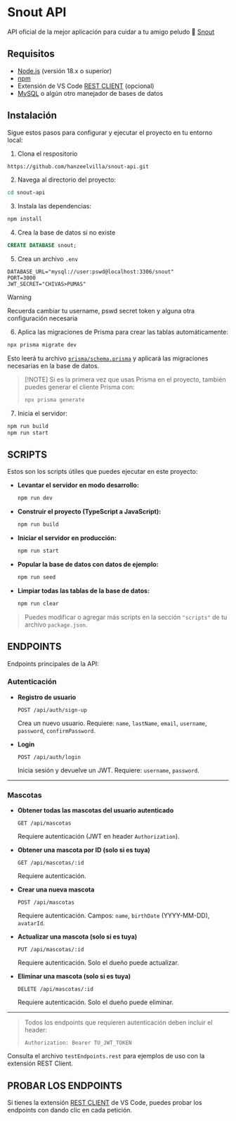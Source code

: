 # Snout API

API oficial de la mejor aplicación para cuidar a tu amigo peludo 🐶
[Snout](https://github.com/hanzeelvilla/snout)

## Requisitos

- [Node.js](https://nodejs.org/en) (versión 18.x o superior)
- [npm](https://www.npmjs.com/)
- Extensión de VS Code [REST CLIENT](https://marketplace.visualstudio.com/items?itemName=humao.rest-client) (opcional)
- [MySQL](https://www.mysql.com/) o algún otro manejador de bases de datos

## Instalación

Sigue estos pasos para configurar y ejecutar el proyecto en tu entorno local:

1. Clona el respositorio

```bash
https://github.com/hanzeelvilla/snout-api.git
```

2. Navega al directorio del proyecto:

```bash
cd snout-api
```

3. Instala las dependencias:

```bash
npm install
```

4. Crea la base de datos si no existe

```sql
CREATE DATABASE snout;
```

5. Crea un archivo `.env`

```text
DATABASE_URL="mysql://user:pswd@localhost:3306/snout"
PORT=3000
JWT_SECRET="CHIVAS>PUMAS"
```

> [!WARNING]
> Recuerda cambiar tu username, pswd secret token y alguna otra configuración necesaria

6. Aplica las migraciones de Prisma para crear las tablas automáticamente:

```bash
npx prisma migrate dev
```

Esto leerá tu archivo [`prisma/schema.prisma`](prisma/schema.prisma) y aplicará las migraciones necesarias en la base de datos.

> [!NOTE] Si es la primera vez que usas Prisma en el proyecto, también puedes generar el cliente Prisma con:
>
> ```bash
> npx prisma generate
> ```

7. Inicia el servidor:

```bash
npm run build
npm run start
```

## SCRIPTS

Estos son los scripts útiles que puedes ejecutar en este proyecto:

- **Levantar el servidor en modo desarrollo:**

  ```bash
  npm run dev
  ```

- **Construir el proyecto (TypeScript a JavaScript):**

  ```bash
  npm run build
  ```

- **Iniciar el servidor en producción:**

  ```bash
  npm run start
  ```

- **Popular la base de datos con datos de ejemplo:**

  ```bash
  npm run seed
  ```

- **Limpiar todas las tablas de la base de datos:**
  ```bash
  npm run clear
  ```

> Puedes modificar o agregar más scripts en la sección `"scripts"` de tu archivo `package.json`.

## ENDPOINTS

Endpoints principales de la API:

### Autenticación

- **Registro de usuario**

  ```
  POST /api/auth/sign-up
  ```

  Crea un nuevo usuario. Requiere: `name`, `lastName`, `email`, `username`, `password`, `confirmPassword`.

- **Login**
  ```
  POST /api/auth/login
  ```
  Inicia sesión y devuelve un JWT. Requiere: `username`, `password`.

---

### Mascotas

- **Obtener todas las mascotas del usuario autenticado**

  ```
  GET /api/mascotas
  ```

  Requiere autenticación (JWT en header `Authorization`).

- **Obtener una mascota por ID (solo si es tuya)**

  ```
  GET /api/mascotas/:id
  ```

  Requiere autenticación.

- **Crear una nueva mascota**

  ```
  POST /api/mascotas
  ```

  Requiere autenticación. Campos: `name`, `birthDate` (YYYY-MM-DD), `avatarId`.

- **Actualizar una mascota (solo si es tuya)**

  ```
  PUT /api/mascotas/:id
  ```

  Requiere autenticación. Solo el dueño puede actualizar.

- **Eliminar una mascota (solo si es tuya)**
  ```
  DELETE /api/mascotas/:id
  ```
  Requiere autenticación. Solo el dueño puede eliminar.

---

> Todos los endpoints que requieren autenticación deben incluir el header:
>
> ```
> Authorization: Bearer TU_JWT_TOKEN
> ```

Consulta el archivo `testEndpoints.rest` para ejemplos de uso con la extensión REST Client.

## PROBAR LOS ENDPOINTS

Si tienes la extensión [REST CLIENT](https://marketplace.visualstudio.com/items?itemName=humao.rest-client) de VS Code, puedes probar los endpoints con dando clic en cada petición.
